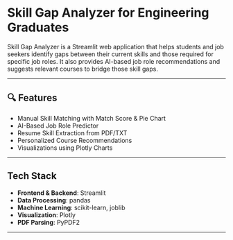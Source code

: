 #  Skill Gap Analyzer for Engineering Graduates

Skill Gap Analyzer is a Streamlit web application that helps students and job seekers identify gaps between their current skills and those required for specific job roles. It also provides AI-based job role recommendations and suggests relevant courses to bridge those skill gaps.

---

## 🔍 Features

-  Manual Skill Matching with Match Score & Pie Chart
-  AI-Based Job Role Predictor
-  Resume Skill Extraction from PDF/TXT
-  Personalized Course Recommendations
-  Visualizations using Plotly Charts

---

## Tech Stack

- **Frontend & Backend**: Streamlit
- **Data Processing**: pandas
- **Machine Learning**: scikit-learn, joblib
- **Visualization**: Plotly
- **PDF Parsing**: PyPDF2

---


